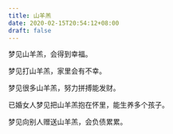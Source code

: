 ```yaml
---
title: 山羊羔
date: 2020-02-15T20:54:12+08:00
draft: false
---
```


梦见山羊羔，会得到幸福。


梦见打山羊羔，家里会有不幸。


梦见很多山羊羔，努力拼搏能发财。


已婚女人梦见把山羊羔抱在怀里，能生养多个孩子。


梦见向别人赠送山羊羔，会负债累累。

